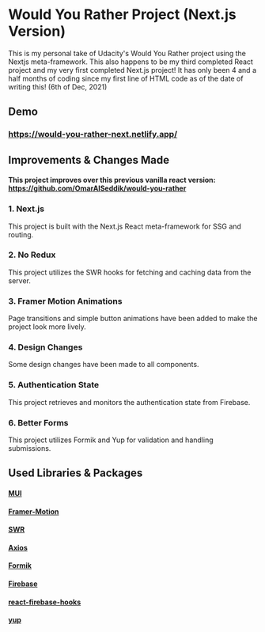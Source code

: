 # Would You Rather Project (Next.js Version)
This is my personal take of Udacity's Would You Rather project using the Nextjs meta-framework. This also happens to be my third completed React project and my very first completed Next.js project! It has only been 4 and a half months of coding since my first line of HTML code as of the date of writing this! (6th of Dec, 2021)
## Demo
### https://would-you-rather-next.netlify.app/
## Improvements & Changes Made
#### This project improves over this previous vanilla react version: https://github.com/OmarAlSeddik/would-you-rather
### 1. Next.js
This project is built with the Next.js React meta-framework for SSG and routing.
### 2. No Redux
This project utilizes the SWR hooks for fetching and caching data from the server.
### 3. Framer Motion Animations
Page transitions and simple button animations have been added to make the project look more lively.
### 4. Design Changes
Some design changes have been made to all components.
### 5. Authentication State
This project retrieves and monitors the authentication state from Firebase.
### 6. Better Forms
This project utilizes Formik and Yup for validation and handling submissions.
## Used Libraries & Packages
#### [MUI](https://mui.com/)
#### [Framer-Motion](https://www.framer.com/motion/)
#### [SWR](https://swr.vercel.app/)
#### [Axios](https://axios-http.com/)
#### [Formik](https://formik.org/)
#### [Firebase](https://firebase.google.com/)
#### [react-firebase-hooks](https://www.npmjs.com/package/react-firebase-hooks)
#### [yup](https://www.npmjs.com/package/yup)
